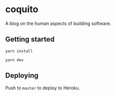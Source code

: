 # coquito

A blog on the human aspects of building software.

## Getting started

```
yarn install

yarn dev
```

## Deploying

Push to `master` to deploy to Heroku.